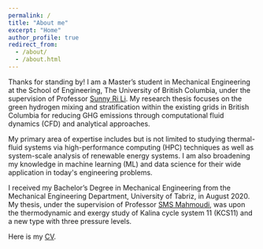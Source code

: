 ```yaml
---
permalink: /
title: "About me"
excerpt: "Home"
author_profile: true
redirect_from: 
  - /about/
  - /about.html
---
```


Thanks for standing by! I am a Master’s student in Mechanical Engineering at the School of Engineering, The University of British Columbia, under the supervision of Professor <a href="https://engineering.ok.ubc.ca/about/contact/sunny-ri-li/" target="_blank">Sunny Ri Li</a>. My research thesis focuses on the green hydrogen mixing and stratification within the existing grids in British Columbia for reducing GHG emissions through computational fluid dynamics (CFD) and analytical approaches.

My primary area of expertise includes but is not limited to studying thermal-fluid systems via high-performance computing (HPC) techniques as well as system-scale analysis of renewable energy systems. I am also broadening my knowledge in machine learning (ML) and data science for their wide application in today's engineering problems.

I received my Bachelor’s Degree in Mechanical Engineering from the Mechanical Engineering Department, University of Tabriz, in August 2020. My thesis, under the supervision of Professor <a href="https://scholar.google.ca/citations?user=3fiuBk0AAAAJ&hl=en&oi=sra" target="_blank">SMS Mahmoudi</a>, was upon the thermodynamic and exergy study of Kalina cycle system 11 (KCS11) and a new type with three pressure levels.

Here is my <a href="https://drive.google.com/file/d/15KDkA2jfwnZ5U6zae2aigpx8WAEac0Fz/preview" target="_blank">CV</a>.
